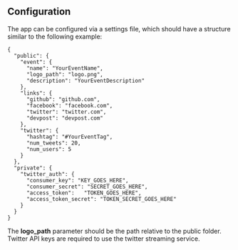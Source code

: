 ## Configuration
The app can be configured via a settings file, which should have a structure similar to the following example:

```
{
  "public": {
    "event": {
      "name": "YourEventName",
      "logo_path": "logo.png",
      "description": "YourEventDescription"
    },
    "links": {
      "github": "github.com",
      "facebook": "facebook.com",
      "twitter": "twitter.com",
      "devpost": "devpost.com"
    },
    "twitter": {
      "hashtag": "#YourEventTag",
      "num_tweets": 20,
      "num_users": 5
    }
  },
  "private": {
    "twitter_auth": {
      "consumer_key": "KEY_GOES_HERE",
      "consumer_secret": "SECRET_GOES_HERE",
      "access_token":	"TOKEN_GOES_HERE",
      "access_token_secret": "TOKEN_SECRET_GOES_HERE"
    }
  }
}
```

The **logo_path** parameter should be the path relative to the public folder. Twitter API keys are required to use the
twitter streaming service.

